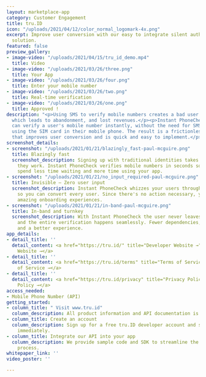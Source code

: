 ```yaml
---
layout: marketplace-app
category: Customer Engagement
title: tru.ID
icon: "/uploads/2021/04/12/color_normal_logomark-4x.png"
excerpt: Improve user conversion with our easy to integrate silent authentication
  solution.
featured: false
preview_gallery:
- image-video: "/uploads/2021/04/15/tru_id_demo.mp4"
  title: Video
- image-video: "/uploads/2021/03/26/three.png"
  title: Your App
- image-video: "/uploads/2021/03/26/four.png"
  title: Enter your mobile number
- image-video: "/uploads/2021/03/26/two.png"
  title: Real-time verification
- image-video: "/uploads/2021/03/26/one.png"
  title: Approved !
description: "<p>Using SMS to verify mobile numbers creates a bad user experience
  which leads to abandonment, and lost revenues.</p><p>Instant PhoneCheck by tru.ID
  can verify a user's mobile number instantly, without the need for SMS or PIN codes,
  using the SIM card in their mobile phone. The result is a frictionless, secure authentication
  that improves user conversion and is quick and easy to implement.</p>"
screenshot_details:
- screenshot: "/uploads/2021/01/21/blazingly_fast-paul-mcguire.png"
  title: Blazingly fast
  screenshot_description: Signing up with traditional identities takes minutes — when
    they work. Instant PhoneCheck verifies mobile numbers in seconds so your users
    spend less time waiting and more time using your app.
- screenshot: "/uploads/2021/01/21/no_input_required-paul-mcguire.png"
  title: Invisible — Zero user input
  screenshot_description: Instant PhoneCheck whizzes your users through phone verification
    so you can convert every user. Since there's no action necessary, you can craft
    amazing onboarding experiences.
- screenshot: "/uploads/2021/01/21/in-band-paul-mcguire.png"
  title: In-band and turnkey
  screenshot_description: With Instant PhoneCheck the user never leaves your app,
    and the entire verification happens seamlessly. Fewer dependencies, better security
    and a better experience.
app_details:
- detail_title: ''
  detail_content: <a href="https://tru.id/" title="Developer Website →">Developer
    Website →</a>
- detail_title: ''
  detail_content: <a href="https://tru.id/terms" title="Terms of Service →">Terms
    of Service →</a>
- detail_title: ''
  detail_content: <a href="https://tru.id/privacy" title="Privacy Policy →">Privacy
    Policy →</a>
access_needed:
- Mobile Phone Number (API)
getting_started:
- column_title: " Visit www.tru.id"
  column_description: All product information and API documentation is on our website.
- column_title: Create an account
  column_description: Sign up for a free tru.ID developer account and start testing
    immediately.
- column_title: Integrate our API into your app
  column_description: We provide sample code and SDK to streamline the integration
    process.
whitepaper_link: ''
video_poster: ''

---
```

